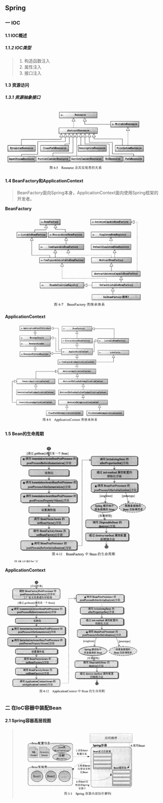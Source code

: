 ## Spring

### 一 IOC

#### 1.1 IOC概述

##### 1.1.2 IOC类型

> 1. 构造函数注入
> 2. 属性注入
> 3. 接口注入

#### 1.3 资源访问

##### 1.3.1 资源抽象接口

![Resource](./images/spring/Resource.png)

#### 1.4 BeanFactory和ApplicationContext

> BeanFactory面向Spring本身，ApplicationContext面向使用Spring框架的开发者。

**BeanFactory**

![BeanFactory](./images/spring/BeanFactory.jpg)



**ApplicationContext**

![ApplicationContext](./images/spring/ApplicationContext.jpg)



#### 1.5 Bean的生命周期

![Bean的生命周期](./images/spring/BeanLifeCycle.jpg)



**ApplicationContext**

![ApplicationContext](./images/spring/ApplicationContextBeanLifeCycle.jpg)



### 二 在IoC容器中装配Bean

#### 2.1 Spring容器高层视图

> ![BeanRegistry](./images/spring/BeanRegistry.jpg)

